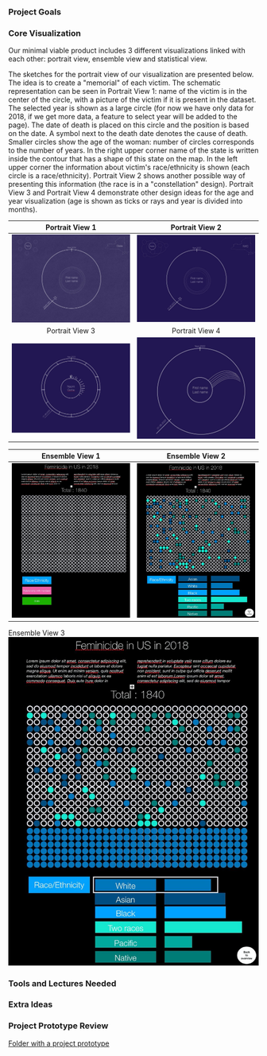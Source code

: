 ### Project Goals

### Core Visualization

Our minimal viable product includes 3 different visualizations linked with each other: portrait view, ensemble view and statistical view.

The sketches for the portrait view of our visualization are presented below. The idea is to create a "memorial" of each victim. The schematic representation can be seen in Portrait View 1: name of the victim is in the center of the circle, with a picture of the victim if it is present in the dataset. The selected year is shown as a large circle (for now we have only data for 2018, if we get more data, a feature to select year will be added to the page). The date of death is placed on this circle and the position is based on the date. A symbol next to the death date denotes the cause of death. Smaller circles show the age of the woman: number of circles corresponds to the number of years. In the right upper corner name of the state is written inside the contour that has a shape of this state on the map. In the left upper corner the information about victim's race/ethnicity is shown (each circle is a race/ethnicity). Portrait View 2 shows another possible way of presenting this information (the race is in a "constellation" design). Portrait View 3 and Portrait View 4 demonstrate other design ideas for the age and year visualization (age is shown as ticks or rays and year is divided into months).

Portrait View 1           |  Portrait View 2
:-------------------------:|:-------------------------:
![Portrait View 1](./milestone_imgs/Portrait_view1.jpg "Portrait View 1")  |  ![Portrait View 2](./milestone_imgs/Portrait_view2.jpg "Portrait View 2")
Portrait View 3           |  Portrait View 4
![Portrait View 3](./milestone_imgs/Portrait_view3.jpg "Portrait View 3")  |  ![Portrait View 4](./milestone_imgs/Portrait_view4.jpg "Portrait View 4")


Ensemble View 1           |  Ensemble View 2
:-------------------------:|:-------------------------:
![Ensemble View 1](./milestone_imgs/Ensemble_view1.jpg "Ensemble View 1")  |  ![Ensemble View 2](./milestone_imgs/Ensemble_view2.jpg "Ensemble View 2")
Ensemble View 3
![Ensemble View 3](./milestone_imgs/Ensemble_view3.jpg "Ensemble View 3") 


### Tools and Lectures Needed

### Extra Ideas

### Project Prototype Review

[Folder with a project prototype](page)
